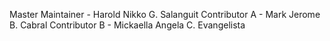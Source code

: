 Master Maintainer - Harold Nikko G. Salanguit
Contributor A - Mark Jerome B. Cabral
Contributor B - Mickaella Angela C. Evangelista
